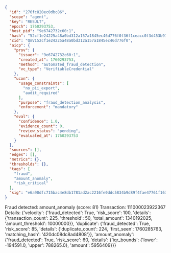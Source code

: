 ```json
{
  "id": "276fc820ec0dbc86",
  "scope": "agent",
  "key": "RESULT",
  "epoch": 1760293753,
  "host_pid": "9e6742732c60:1",
  "hash": "52cf1e24225a48a0bd312a157a1845ec46d776f0f36f1ceacc0f3d453b91bc56",
  "cid": "QmV152cf1e24225a48a0bd312a157a1845ec46d776f0",
  "aicp": {
    "prov": {
      "issuer": "9e6742732c60:1",
      "created_at": 1760293753,
      "method": "automated_fraud_detection",
      "vc_type": "VerifiableCredential"
    },
    "ucon": {
      "usage_constraints": [
        "no_pii_export",
        "audit_required"
      ],
      "purpose": "fraud_detection_analysis",
      "enforcement": "mandatory"
    },
    "eval": {
      "confidence": 1.0,
      "evidence_count": 0,
      "review_status": "pending",
      "evaluated_at": 1760293753
    }
  },
  "sources": [],
  "edges": [],
  "metrics": {},
  "thresholds": {},
  "tags": [
    "fraud",
    "amount_anomaly",
    "risk_critical"
  ],
  "sig": "e6a90dfc715bac4e8db1781ad2ac2216fe0ddc5834b9d89f4fae47761f16359e"
}
```

Fraud detected: amount_anomaly (score: 81)
Transaction: 111000023922367
Details: {'velocity': {'fraud_detected': True, 'risk_score': 100, 'details': {'transaction_count': 225, 'threshold': 50, 'total_amount': 1340192025, 'amount_threshold': 10000000}}, 'duplicate': {'fraud_detected': True, 'risk_score': 85, 'details': {'duplicate_count': 224, 'first_seen': 1760285763, 'matching_hash': '420dc08dc8ad4808'}}, 'amount_anomaly': {'fraud_detected': True, 'risk_score': 60, 'details': {'iqr_bounds': {'lower': -194591.0, 'upper': 788265.0}, 'amount': 5956409}}}